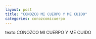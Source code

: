 ```yaml
---
layout: post
title: "CONOZCO MI CUERPO Y ME CUIDO"
categories: conozcomicuerpo
---
```


texto CONOZCO MI CUERPO Y ME CUIDO
